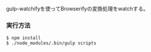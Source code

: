 gulp-watchifyを使ってBrowserifyの変換処理をwatchする。

### 実行方法

```
$ npm install
$ ./node_modules/.bin/gulp scripts
```
